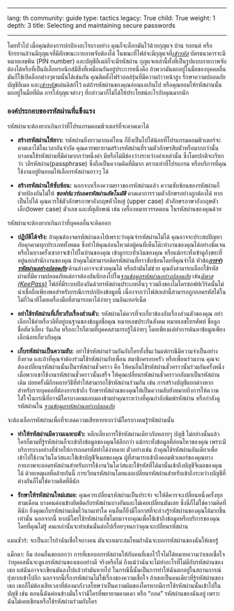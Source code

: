 

---

lang: th
community: guide
type: tactics
legacy: True
child: True
weight: 1
depth: 3
title: Selecting and maintaining secure passwords

---

โดยทั่วไป เมื่อคุณต้องการปกป้องอะไรบางอย่าง คุณก็จะล็อกมันไว้ด้วยกุญแจ บ้าน รถยนต์ หรือจักรยานล้วนมีกุญแจที่มีลักษณะกายภาพจับต้องได้ ในขณะที่ไฟล์จะมีกุญแจที่[*เข้ารหัส*](/th/glossary#Encryption) บัตรธนาคารจะมีหมายเลขพิน (PIN number) และบัญชีอีเมล์ก็จะมีรหัสผ่าน กุญแจเหล่านี้ทั้งที่เป็นรูปแบบกายภาพจับต้องได้หรือที่เป็นอิเล็กทรอนิกส์มีสิ่งที่เหมือนกันอยู่ประการหนึ่งคือ ถ้าพวกมันตกอยู่ในมือของบุคคลอื่น มันก็ใช้เปิดล็อกต่างๆตามนั้นได้เช่นกัน คุณติดตั้งไฟร์วอลล์รุ่นที่มีความก้าวหน้าสูง รักษาความปลอดภัยบัญชีอีเมล และ[*เข้ารหัส*](/th/glossary#Encryption)แผ่นดิสก์ไว้ แต่ถ้ารหัสผ่านของคุณอ่อนแอเกินไป หรือคุณยอมให้รหัสผ่านนั้นตกอยู่ในมือที่ผิด การใส่กุญแจต่างๆ ที่กล่าวมาก็ไม่ได้ให้ประโยชน์อะไรกับคุณมากนัก

### องค์ประกอบของรหัสผ่านที่แข็งแรง ###

รหัสผ่านจะต้องยากเกินกว่าที่โปรแกรมคอมพิวเตอร์ที่จะคาดเดาได้

- **สร้างรหัสผ่านให้ยาว:** รหัสผ่านยิ่งยาวมากแค่ไหน ก็ยิ่งเป็นไปได้น้อยที่โปรแกรมคอมพิวเตอร์จะคาดเดาได้ในเวลาอันจำกัด คุณควรพยายามสร้างรหัสผ่านที่รวมตัวอักษรสิบตัวหรือมากกว่านั้น บางคนใช้รหัสผ่านที่มีคำมากกว่าหนึ่งคำ มีหรือไม่มีช่องว่างระหว่างคำเหล่านั้น ซึ่งโดยปกติจะเรียกว่า วลีรหัสผ่าน(passphrase) ซึ่งถือเป็นความคิดที่ดีมาก ตราบเท่าที่โปรแกรม หรือบริการที่คุณใช้งานอยู่ยินยอมให้เลือกรหัสผ่านยาวๆ ได้

- **สร้างรหัสผ่านให้ซับซ้อน:** นอกจากเรื่องความยาวของรหัสผ่านแล้ว ความซับซ้อนของรหัสผ่านก็ช่วยป้องกันไม่ให้ ***ซอฟท์แวร์ถอดรหัสผ่านอัตโนมัติ*** คาดเดาการรวมตัวอักษรอย่างถูกต้องได้ หากเป็นไปได้ คุณควรใช้ตัวอักษรภาษาอังกฤษตัวใหญ่ (upper case) ตัวอักษรภาษาอังกฤษตัวเล็ก(lower case) ตัวเลข และสัญลักษณ์ เช่น เครื่องหมายวรรคตอน ในรหัสผ่านของคุณด้วย

รหัสผ่านจะต้องยากเกินกว่าที่บุคคลอื่นจะคิดออก

- **ปฏิบัติได้จริง:** ถ้าคุณต้องจดรหัสผ่านลงไปเพราะว่าคุณจำรหัสผ่านไม่ได้ คุณอาจจะประสบปัญหาภัยคุกคามทุกประเภททั้งหมด ซึ่งทำให้คุณอ่อนไหวต่อผู้คนที่เห็นโต๊ะทำงานของคุณได้อย่างชัดเจน หรือในบางครั้งเขาอาจเข้าไปในบ้านของคุณ เข้าดูกระเป๋าเงินของคุณ หรือแม้กระทั่งเข้าดูถังขยะที่อยู่นอกสำนักงานของคุณ ถ้าคุณไม่สามารถคิดรหัสผ่านที่ยาวซับซ้อนโดยที่คุณจำได้ หัวข้อ[***การจำรหัสผ่านอย่างปลอดภัย***](/th/chapter_3_2) ด้านล่างอาจจะช่วยคุณได้ หรือถ้ามันไม่ช่วย คุณยังสามารถเลือกใช้รหัสผ่านที่มีความปลอดภัยแต่อาจต้องบันทึกลงไปใน[*ฐานข้อมูลรหัสผ่านอย่างปลอดภัย*](/th/glossary#Secure_password_database) เช่น[*คีพาส (KeePass)*](/th/glossary#KeePass) ไฟล์ที่มีระบบป้องกันด้วยรหัสผ่านประเภทอื่นๆ รวมถึงของไมโครซอฟท์เวิร์ดนั้นไม่น่าเชื่อถือเพียงพอสำหรับกรณีการปกป้องข้อมูลนี้ เนื่องจากว่าไฟล์เหล่านี้สามารถถูกถอดรหัสได้ในไม่กี่วินาทีโดยเครื่องมือที่สามารถหาได้ง่ายๆ บนอินเทอร์เน็ต

- **อย่าใช้รหัสผ่านที่เกี่ยวกับเรื่องส่วนตัว:** รหัสผ่านไม่ควรที่จะเกี่ยวข้องกับเรื่องส่วนตัวของคุณ อย่าเลือกใช้คำหรือวลีที่อยู่บนฐานของข้อมูลชื่อคุณ หมายเลขประกันสังคม หมายเลขโทรศัพท์ ชื่อลูก ชื่อสัตว์เลี้ยง วันเกิด หรืออะไรก็ตามที่บุคคลสามารถรู้ได้ง่ายๆ โดยเพียงแค่ทำการค้นหาข้อมูลเพียงเล็กน้อยเกี่ยวกับคุณ

- **เก็บรหัสผ่านเป็นความลับ:** อย่าใช้รหัสผ่านร่วมกันกับใครทั้งสิ้นเว้นแต่กรณีมีความจำเป็นอย่างยิ่งยวด และถ้าที่คุณจำต้องร่วมใช้รหัสผ่านกับเพื่อน สมาชิกครอบครัว หรือเพื่อนร่วมงาน คุณจะต้องเปลี่ยนรหัสผ่านนั้นเป็นรหัสผ่านชั่วคราว คือ ให้คนอื่นใช้รหัสผ่านชั่วคราวนั้นร่วมกันครั้งหนึ่ง เมื่อพวกเขาใช้งานรหัสผ่านชั่วคราวนั้นเสร็จ ให้คุณเปลี่ยนรหัสผ่านชั่วคราวกลับมาเป็นรหัสผ่านเดิม บ่อยครั้งมีอีกหลายวิธีที่ทำให้สามารถใช้รหัสผ่านร่วมกัน เช่น การสร้างบัญชีแยกต่างหากสำหรับรายบุคคลที่ต้องการเข้าถึง รักษารหัสผ่านของคุณให้เป็นความลับยังหมายถึงการให้ความใส่ใจในกรณีที่อาจมีใครบางคนแอบมองข้ามบ่าคุณระหว่างที่คุณกำลังพิมพ์รหัสผ่าน หรือกำลังดูรหัสผ่านใน [*ฐานข้อมูลรหัสผ่านอย่างปลอดภัย*](/th/glossary#Secure_password_database)

จะต้องเลือกรหัสผ่านเพื่อที่จะลดความเสียหายหากว่ามีใครบางคนรู้รหัสผ่านนั้น

- **ทำให้รหัสผ่านมีความเฉพาะตัว:** หลีกเลี่ยงการใช้รหัสผ่านเดียวกับหลายๆ บัญชี ไม่อย่างนั้นแล้วใครก็ตามที่รู้รหัสผ่านก็จะเข้าถึงข้อมูลของคุณได้ลึกกว่า แม้กระทั่งข้อมูลที่อ่อนไหวของคุณ เพราะมีบริการบางอย่างที่ช่วยให้การถอดรหัสทำได้ง่ายดาย ตัวอย่างเช่น ถ้าคุณใช้รหัสผ่านอันเดียวเพื่อเข้าไปใช้งานวินโดว์สและใช้เข้าบัญชีจีเมลของคุณ ผู้ที่สามารถเข้าถึงคอมพิวเตอร์ของคุณทางกายภาพจะถอดรหัสผ่านสำหรับการใช้งานวินโดว์สและใช้รหัสที่ได้มานั้นเข้าถึงบัญชีจีเมลของคุณได้ ด้วยเหตุผลที่คล้ายกันนี้ การเวียนรหัสผ่านโดยแลกเปลี่ยนรหัสผ่านสำหรับเข้าถึงระหว่างบัญชีที่ต่างกันก็ไม่ใช่ความคิดที่ดีนัก

- **รักษาให้รหัสผ่านใหม่เสมอ:** คุณควรเปลี่ยนรหัสผ่านเป็นประจำ จะให้ดีควรจะเปลี่ยนหนึ่งครั้งทุกสามเดือน บางคนค่อนข้างยึดติดกับรหัสผ่านบางอันและไม่เคยเปลี่ยนมันเลย ซึ่งนี่ก็ไม่ใช่ความคิดที่ดีนัก ยิ่งคุณเก็บรหัสผ่านเดิมไว้นานเท่าใด คนอื่นก็ยิ่งมีโอกาสที่จะล่วงรู้รหัสผ่านของคุณได้มากขึ้นเท่านั้น นอกจากนี้ หากมีใครใช้รหัสผ่านที่ขโมยมาจากคุณเพื่อใช้เข้าถึงข้อมูลหรือบริการของคุณโดยที่คุณไม่รู้ คนเหล่านั้นจะทำเช่นนั้นต่อไปเรื่อยๆจนกว่าคุณจะเปลี่ยนรหัสผ่าน

<div class="background" markdown="1">
แมนซัวร์: จะเป็นอะไรถ้าฉันเชื่อใจบางคน มันจะเหมาะสมไหมถ้าฉันจะบอกรหัสผ่านของฉันให้เธอรู้

แม็กดา: อืม ก่อนอื่นขอบอกว่า การที่เธอบอกรหัสผ่านให้กับคนที่เธอไว้ใจไม่ได้หมายความว่าเธอเชื่อใจว่าบุคคลนั้นจะดูแลรหัสผ่านของเธออย่างดี จริงหรือไม่ ถึงแม้ว่าฉันจะไม่ทำอะไรที่ไม่ดีกับรหัสผ่านของเธอ แต่ฉันอาจจะเขียนมันลงไปแล้วทำมันหายไป ในกรณีนี้นั้นเป็นการทำให้ฉันตกอยู่ในสถานการณ์ยุ่งยากเข้าไปอีก นอกจากนี้เรื่องรหัสผ่านไม่ใช่เรื่องของความเชื่อใจ ถ้าเธอเป็นคนเดียวที่รู้รหัสผ่านของเธอ เธอก็ไม่ต้องเสียเวลาที่ต้องมากังวลโทษว่าเป็นความผิดของใครหากมีการใช้รหัสผ่านนั้นเข้าไปในบัญชี เช่น ตอนนี้ฉันค่อนข้างมั่นใจว่ามีใครที่พยายามคาดเดา หรือ “ถอด” รหัสผ่านของฉันอยู่ เพราะฉันไม่เคยเขียนหรือใช้รหัสผ่านร่วมกับใคร
</div>


